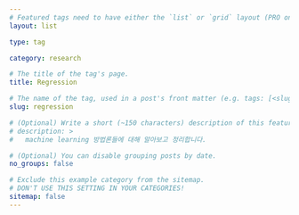 ```yaml
---
# Featured tags need to have either the `list` or `grid` layout (PRO only).
layout: list

type: tag

category: research

# The title of the tag's page.
title: Regression

# The name of the tag, used in a post's front matter (e.g. tags: [<slug>]).
slug: regression

# (Optional) Write a short (~150 characters) description of this featured tag.
# description: >
#   machine learning 방법론들에 대해 알아보고 정리합니다.

# (Optional) You can disable grouping posts by date.
no_groups: false

# Exclude this example category from the sitemap.
# DON'T USE THIS SETTING IN YOUR CATEGORIES!
sitemap: false
---
```

